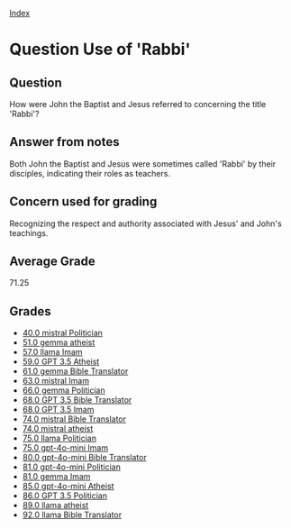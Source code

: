 
[Index](../../index.md)
# Question Use of 'Rabbi'
## Question
How were John the Baptist and Jesus referred to concerning the title 'Rabbi'?

## Answer from notes
Both John the Baptist and Jesus were sometimes called 'Rabbi' by their disciples, indicating their roles as teachers.

## Concern used for grading
Recognizing the respect and authority associated with Jesus' and John's teachings.

## Average Grade
71.25

## Grades
 * [40.0 mistral Politician](../answers/mistral_Politician/Use_of__Rabbi_.md)
 * [51.0 gemma atheist](../answers/gemma_atheist/Use_of__Rabbi_.md)
 * [57.0 llama Imam](../answers/llama_Imam/Use_of__Rabbi_.md)
 * [59.0 GPT 3.5 Atheist](../answers/GPT_3.5_Atheist/Use_of__Rabbi_.md)
 * [61.0 gemma Bible Translator](../answers/gemma_Bible_Translator/Use_of__Rabbi_.md)
 * [63.0 mistral Imam](../answers/mistral_Imam/Use_of__Rabbi_.md)
 * [66.0 gemma Politician](../answers/gemma_Politician/Use_of__Rabbi_.md)
 * [68.0 GPT 3.5 Bible Translator](../answers/GPT_3.5_Bible_Translator/Use_of__Rabbi_.md)
 * [68.0 GPT 3.5 Imam](../answers/GPT_3.5_Imam/Use_of__Rabbi_.md)
 * [74.0 mistral Bible Translator](../answers/mistral_Bible_Translator/Use_of__Rabbi_.md)
 * [74.0 mistral atheist](../answers/mistral_atheist/Use_of__Rabbi_.md)
 * [75.0 llama Politician](../answers/llama_Politician/Use_of__Rabbi_.md)
 * [75.0 gpt-4o-mini Imam](../answers/gpt-4o-mini_Imam/Use_of__Rabbi_.md)
 * [80.0 gpt-4o-mini Bible Translator](../answers/gpt-4o-mini_Bible_Translator/Use_of__Rabbi_.md)
 * [81.0 gpt-4o-mini Politician](../answers/gpt-4o-mini_Politician/Use_of__Rabbi_.md)
 * [81.0 gemma Imam](../answers/gemma_Imam/Use_of__Rabbi_.md)
 * [85.0 gpt-4o-mini Atheist](../answers/gpt-4o-mini_Atheist/Use_of__Rabbi_.md)
 * [86.0 GPT 3.5 Politician](../answers/GPT_3.5_Politician/Use_of__Rabbi_.md)
 * [89.0 llama atheist](../answers/llama_atheist/Use_of__Rabbi_.md)
 * [92.0 llama Bible Translator](../answers/llama_Bible_Translator/Use_of__Rabbi_.md)
